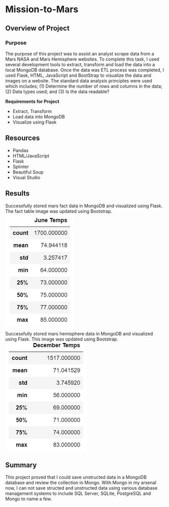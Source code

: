 # Mission-to-Mars

## Overview of Project

### Purpose
The purpose of this project was to assist an analyst scrape data from a Mars NASA and Mars Hemisphere websites.  To complete this task, I used several development tools to extract, transform and load the data into a local MongoDB database.  Once the data was ETL process was completed, I used Flask, HTML, JavaScript and BootStrap to visualize the data and images on a website.  The standard data analysis principles were used which includes; (1) Determine the number of rows and columns in the data; (2) Data types used; and (3) Is the data readable?

__Requirements for Project__
- Extract, Transform
- Load data into MongoDB
- Visualize using Flask

## Resources

- Pandas
- HTML/JavaScript
- Flask
- Splinter
- Beautiful Soup
- Visual Studio

  
## Results
Successfully stored mars fact data in MongoDB and visualized using Flask.  The fact table image was updated using Bootstrap.
![June Analysis](https://github.com/SheaButta/surfs_up/blob/main/Resources/JuneTemps.PNG)

Successfully stored mars hemisphere data in MongoDB and visualized using Flask.  This image was updated using Bootstrap.
![December Analysis](https://github.com/SheaButta/surfs_up/blob/main/Resources/DecemberTemps.PNG)


## Summary
This project proved that I could save unstructed data in a MongoDB database and review the collection in Mongo.  With Mongo in my arsenal now, I can not save structed and unstructed data using various database management systems to include SQL Server, SQLite, PostgreSQL and Mongo to name a few.
 
    
 
 
 
 
 
